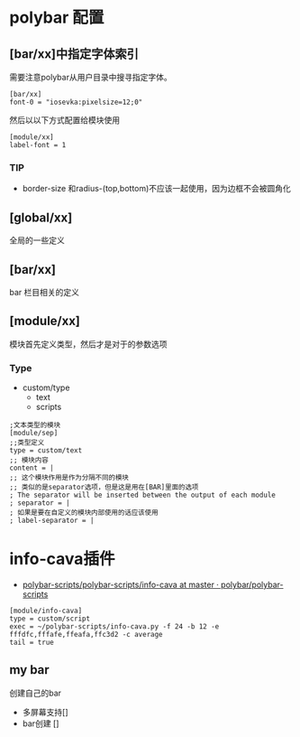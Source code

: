 # polybar 配置

## [bar/xx]中指定字体索引
需要注意polybar从用户目录中搜寻指定字体。
```
[bar/xx]
font-0 = "iosevka:pixelsize=12;0"
```
然后以以下方式配置给模块使用
```
[module/xx]
label-font = 1

```
### TIP
- border-size 和radius-(top,bottom)不应该一起使用，因为边框不会被圆角化

## [global/xx]
全局的一些定义

## [bar/xx]
bar 栏目相关的定义

## [module/xx]
模块首先定义类型，然后才是对于的参数选项
### Type
- custom/type
  - text
  - scripts


```
;文本类型的模块
[module/sep]
;;类型定义
type = custom/text
;; 模块内容
content = |
;; 这个模块作用是作为分隔不同的模块
;; 类似的是separator选项，但是这是用在[BAR]里面的选项
; The separator will be inserted between the output of each module
; separator = |
; 如果是要在自定义的模块内部使用的话应该使用
; label-separator = |

```




# info-cava插件
- [polybar-scripts/polybar-scripts/info-cava at master · polybar/polybar-scripts](https://github.com/polybar/polybar-scripts/tree/master/polybar-scripts/info-cava)

```
[module/info-cava]
type = custom/script
exec = ~/polybar-scripts/info-cava.py -f 24 -b 12 -e fffdfc,fffafe,ffeafa,ffc3d2 -c average
tail = true
```


## my bar
创建自己的bar

- 多屏幕支持[]
- bar创建 []
